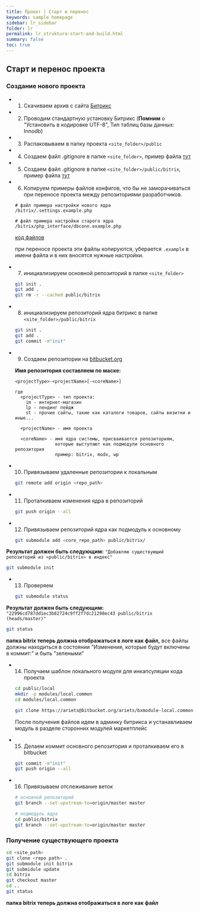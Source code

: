 ```yaml
---
title: Проект | Старт и перенос
keywords: sample homepage
sidebar: lr_sidebar
folder: lr
permalink: lr_struktura-start-and-build.html
summary: false
toc: true
---
```

## Старт и перенос проекта

### Создание нового проекта

* 1) Скачиваем архив с сайта [Битрикс](https://www.1c-bitrix.ru/download/cms.php#tab-php-link)

* 2) Проводим стандартную установку Битрикс (**Помним** о "Установить в кодировке UTF-8", Тип таблиц базы данных: Innodb)

* 3) Распаковываем в папку проекта ```<site_folder>/public```

* 4) Создаем файл .gitignore в папке ```<site_folder>```, пример файла [тут](https://gist.github.com/gdecider/a8a7d7071f14dfd220bc32ac96f699ab)

  <script src="https://gist.github.com/gdecider/a8a7d7071f14dfd220bc32ac96f699ab.js"></script>

* 5) Создаем файл .gitignore в папке ```<site_folder>/public/bitrix```, пример файла [тут](https://gist.github.com/gdecider/dc55c4a5bd6b515c3097cf1846fd95eb)

  <script src="https://gist.github.com/gdecider/dc55c4a5bd6b515c3097cf1846fd95eb.js"></script>

* 6) Копируем примеры файлов конфигов, что бы не заморачиваться при переносе проекта между репозиториями разработчиков.

  ```
  # файл примера настройки нового ядра
  /bitrix/.settings.example.php

  # файл примера настройки старого ядра
  /bitrix/php_interface/dbconn.example.php
  ```

  [код файлов](https://gist.github.com/gdecider/90e61867887e2671675878f0f96a5bb9)

  при переносе проекта эти файлы копируются, уберается ```.example``` в имени файла и в них вносятся нужные настройки.
  
  <script src="https://gist.github.com/gdecider/90e61867887e2671675878f0f96a5bb9.js"></script>

* 7) инициализируем основной репозиторий в папке ```<site_folder>```

  ```bash
  git init .
  git add .
  git rm -r --cached public/bitrix
  ```

* 8) инициализируем репозиторий ядра битрикс в папке ```<site_folder>/public/bitrix```

  ```bash
  git init .
  git add .
  git commit -m"init"
  ```

* 9) Создаем репозитории на [bitbucket.org](https://bitbucket.org/)

  **Имя репозитория составляем по маске:**

  ```
  <projectType>-<projectName>[-<coreName>]

  где
    <projectType> - тип проекта:
      im - интернет-магазин
      lp - лендинг пейдж
      st - прочие сайты, такие как каталоги товаров, сайты визитки и иные...

    <projectName> - имя проекта

    <coreName> - имя ядра системы, присваивается репозиториям, 
                 которые выступают как подмодули основного репозитория
                 пример: bitrix, modx, wp

  ```

* 10) Привязываем удаленные репозитории к локальным

  ```bash
  git remote add origin <repo_path>
  ```

* 11) Проталкиваем изменения ядра в репозиторий

  ```bash
  git push origin --all
  ```

* 12) Привязываем репозиторий ядра как подмодуль к основному

  ```bash
  git submodule add <core_repo_path> public/bitrix/
  ```

**Результат должен быть следующим:** ```"Добавляю существующий репозиторий из «public/bitrix» в индекс"```

  ```bash
  git submodule init
  ```

* 13) Проверяем 

  ```bash
  git submodule status
  ```

**Результат должен быть следующим:** ```"22996cd787dd1ec3b82724c9ff2f7dc21298ec43 public/bitrix (heads/master)"```

  ```bash
  git status
  ```

**папка bitrix теперь должна отображаться в логе как файл,** все файлы должны находиться в состоянии "Изменения, которые будут включены в коммит:" и быть "зелеными"

* 14) Получаем шаблон локального модуля для инкапсуляции кода проекта

  ```bash
  cd public/local
  mkdir -p modules/local.common
  cd modules/local.common

  git clone https://ariets@bitbucket.org/ariets/bxmodule-local.common.git .
  ```
  После получения файлов идем в админку битрикса и устанавливаем модуль в разделе сторонних модулей маркетплейс

* 15) Делаем коммит основного репозитория и проталкиваем его в bitbucket

  ```bash
  git commit -m"init"
  git push origin --all
  ```

* 16) Привязываем отслеживание веток

  ```bash
  # основной репозиторий
  git branch --set-upstream-to=origin/master master

  # подмодуль ядра
  cd public/bitrix
  git branch --set-upstream-to=origin/master master
  ```

### Получение существующего проекта

  ```bash
  cd <site_path>
  git clone <repo path> .
  git submodule init bitrix
  git submidule update
  cd bitrix
  git checkout master
  cd ..
  git status
  ```
**папка bitrix теперь должна отображаться в логе как файл**
